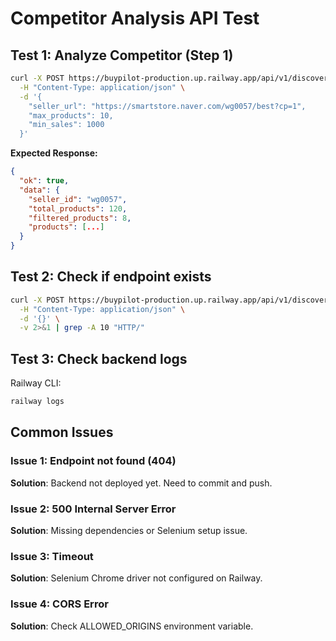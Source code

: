 # Competitor Analysis API Test

## Test 1: Analyze Competitor (Step 1)

```bash
curl -X POST https://buypilot-production.up.railway.app/api/v1/discovery/analyze-competitor \
  -H "Content-Type: application/json" \
  -d '{
    "seller_url": "https://smartstore.naver.com/wg0057/best?cp=1",
    "max_products": 10,
    "min_sales": 1000
  }'
```

**Expected Response:**
```json
{
  "ok": true,
  "data": {
    "seller_id": "wg0057",
    "total_products": 120,
    "filtered_products": 8,
    "products": [...]
  }
}
```

## Test 2: Check if endpoint exists

```bash
curl -X POST https://buypilot-production.up.railway.app/api/v1/discovery/analyze-competitor \
  -H "Content-Type: application/json" \
  -d '{}' \
  -v 2>&1 | grep -A 10 "HTTP/"
```

## Test 3: Check backend logs

Railway CLI:
```bash
railway logs
```

## Common Issues

### Issue 1: Endpoint not found (404)
**Solution**: Backend not deployed yet. Need to commit and push.

### Issue 2: 500 Internal Server Error
**Solution**: Missing dependencies or Selenium setup issue.

### Issue 3: Timeout
**Solution**: Selenium Chrome driver not configured on Railway.

### Issue 4: CORS Error
**Solution**: Check ALLOWED_ORIGINS environment variable.
